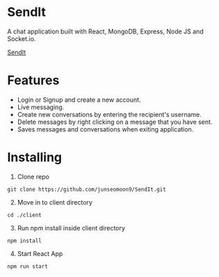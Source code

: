 # SendIt

A chat application built with React, MongoDB, Express, Node JS and Socket.io.

[SendIt](https://dinar-goldwasser-15180f.netlify.app/)

# Features
- Login or Signup and create a new account.
- Live messaging.
- Create new conversations by entering the recipient's username.
- Delete messages by right clicking on a message that you have sent.
- Saves messages and conversations when exiting application.

# Installing

1. Clone repo
```
git clone https://github.com/junseomoon9/SendIt.git
```

2. Move in to client directory
```
cd ./client
```

3. Run npm install inside client directory
```
npm install
```

4. Start React App
```
npm run start
```
